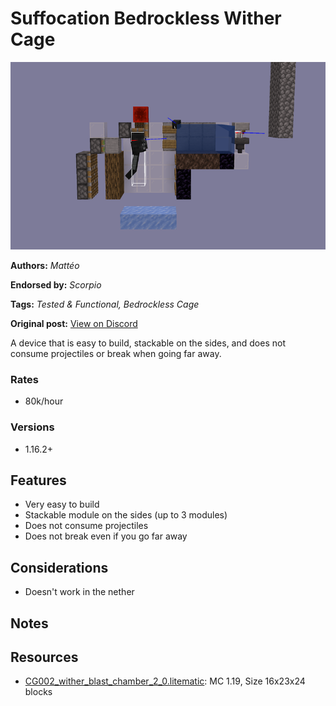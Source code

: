 # Suffocation Bedrockless Wither Cage
<img alt="2023-01-01_16.png" src="images/2023-01-01_16.png?raw=1" height="300px">

**Authors:** *Mattéo*

**Endorsed by:** *Scorpio*

**Tags:** *Tested & Functional, Bedrockless Cage*

**Original post:** [View on Discord](https://discord.com/channels/913065809096638494/1391959841349832744)

A device that is easy to build, stackable on the sides, and does not consume projectiles or break when going far away.

### Rates
- 80k/hour
### Versions
- 1.16.2+
## Features
- Very easy to build
- Stackable module on the sides (up to 3 modules)
- Does not consume projectiles
- Does not break even if you go far away
## Considerations
- Doesn't work in the nether
## Notes

## Resources
- [CG002_wither_blast_chamber_2_0.litematic](attachments/CG002_wither_blast_chamber_2_0.litematic): MC 1.19, Size 16x23x24 blocks
